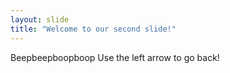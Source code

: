 ```yaml
---
layout: slide
title: "Welcome to our second slide!"
---
```

Beepbeepboopboop
Use the left arrow to go back!
